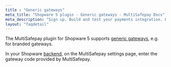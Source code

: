 ```yaml
---
title : "Generic gateways"
meta_title: "Shopware 5 plugin - Generic gateways - MultiSafepay Docs"
meta_description: "Sign up. Build and test your payments integration. Explore our products and services. Use our API Reference, SDKs, and wrappers. Get support."
layout: "faqdetail"
---
```


The MultiSafepay plugin for Shopware 5 supports [generic gateways](/faq/general/generic-gateways/), e.g. for branded gateways. 

In your Shopware [backend](/getting-started/glossary/#backend), on the MultiSafepay settings page, enter the gateway code provided by MultiSafepay.

